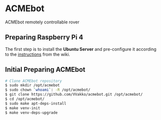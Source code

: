 # ACMEbot

ACMEbot remotely controllable rover


## Preparing Raspberry Pi 4

The first step is to install the **Ubuntu Server** and pre-configure it according to the [instructions](https://github.com/VVakko/acmebot/wiki/Software) from the wiki.


## Initial Preparing ACMEbot

```sh
# Clone ACMEbot repository
$ sudo mkdir /opt/acmebot
$ sudo chown `whoami`: -R /opt/acmebot/
$ git clone https://github.com/VVakko/acmebot.git /opt/acmebot/
$ cd /opt/acmebot/
$ sudo make apt-deps-install
$ make venv-init
$ make venv-deps-upgrade
```
